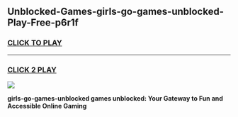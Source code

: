 
## Unblocked-Games-girls-go-games-unblocked-Play-Free-p6r1f
<h3>
<a href="https://premium76.site?title=girls-go-games-unblocked&ref=21A">CLICK TO PLAY</a></h3>
<hr>

<h3>
<a href="https://premium76.site?title=girls-go-games-unblocked&ref=21A">CLICK 2 PLAY</a>
  
</h3>

<a href="https://premium76.site?title=girls-go-games-unblocked&ref=21A"><img src="https://clearcache.store/games.png"></a>


**girls-go-games-unblocked games unblocked: Your Gateway to Fun and Accessible Online Gaming**

